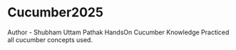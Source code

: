 # Cucumber2025
Author - Shubham Uttam Pathak
HandsOn Cucumber Knowledge
Practiced all cucumber concepts used.
